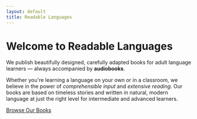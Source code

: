```yaml
---
layout: default
title: Readable Languages
---
```


<div class="text-center">
  <h1 class="text-4xl font-bold mb-4 text-yellow-700">Welcome to Readable Languages</h1>
  
  <p class="text-lg mb-4">
    We publish beautifully designed, carefully adapted books for adult language learners — always accompanied by <strong>audiobooks</strong>. 
  </p>

  <p class="text-lg mb-8">
    Whether you're learning a language on your own or in a classroom, we believe in the power of <em>comprehensible input</em> and <em>extensive reading</em>. Our books are based on timeless stories and written in natural, modern language at just the right level for intermediate and advanced learners.
  </p>

  <a href="/books.html" class="inline-block bg-yellow-600 text-white px-6 py-2 rounded-lg shadow hover:bg-yellow-700 transition">
    Browse Our Books
  </a>
</div>
